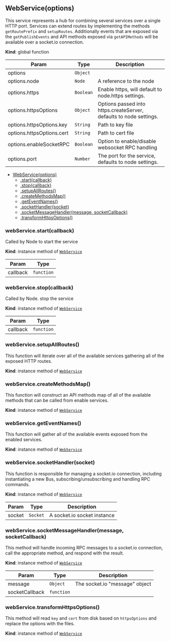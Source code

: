 <a name="WebService"></a>

## WebService(options)
This service represents a hub for combining several services over a single HTTP port. Services
can extend routes by implementing the methods `getRoutePrefix` and `setupRoutes`. Additionally
events that are exposed via the `getPublishEvents` and API methods exposed via `getAPIMethods`
will be available over a socket.io connection.

**Kind**: global function  

| Param | Type | Description |
| --- | --- | --- |
| options | <code>Object</code> |  |
| options.node | <code>Node</code> | A reference to the node |
| options.https | <code>Boolean</code> | Enable https, will default to node.https settings. |
| options.httpsOptions | <code>Object</code> | Options passed into https.createServer, defaults to node settings. |
| options.httpsOptions.key | <code>String</code> | Path to key file |
| options.httpsOptions.cert | <code>String</code> | Path to cert file |
| options.enableSocketRPC | <code>Boolean</code> | Option to enable/disable websocket RPC handling |
| options.port | <code>Number</code> | The port for the service, defaults to node settings. |


* [WebService(options)](#WebService)
    * [.start(callback)](#WebService+start)
    * [.stop(callback)](#WebService+stop)
    * [.setupAllRoutes()](#WebService+setupAllRoutes)
    * [.createMethodsMap()](#WebService+createMethodsMap)
    * [.getEventNames()](#WebService+getEventNames)
    * [.socketHandler(socket)](#WebService+socketHandler)
    * [.socketMessageHandler(message, socketCallback)](#WebService+socketMessageHandler)
    * [.transformHttpsOptions()](#WebService+transformHttpsOptions)

<a name="WebService+start"></a>

### webService.start(callback)
Called by Node to start the service

**Kind**: instance method of <code>[WebService](#WebService)</code>  

| Param | Type |
| --- | --- |
| callback | <code>function</code> | 

<a name="WebService+stop"></a>

### webService.stop(callback)
Called by Node. stop the service

**Kind**: instance method of <code>[WebService](#WebService)</code>  

| Param | Type |
| --- | --- |
| callback | <code>function</code> | 

<a name="WebService+setupAllRoutes"></a>

### webService.setupAllRoutes()
This function will iterate over all of the available services gathering
all of the exposed HTTP routes.

**Kind**: instance method of <code>[WebService](#WebService)</code>  
<a name="WebService+createMethodsMap"></a>

### webService.createMethodsMap()
This function will construct an API methods map of all of the
available methods that can be called from enable services.

**Kind**: instance method of <code>[WebService](#WebService)</code>  
<a name="WebService+getEventNames"></a>

### webService.getEventNames()
This function will gather all of the available events exposed from
the enabled services.

**Kind**: instance method of <code>[WebService](#WebService)</code>  
<a name="WebService+socketHandler"></a>

### webService.socketHandler(socket)
This function is responsible for managing a socket.io connection, including
instantiating a new Bus, subscribing/unsubscribing and handling RPC commands.

**Kind**: instance method of <code>[WebService](#WebService)</code>  

| Param | Type | Description |
| --- | --- | --- |
| socket | <code>Socket</code> | A socket.io socket instance |

<a name="WebService+socketMessageHandler"></a>

### webService.socketMessageHandler(message, socketCallback)
This method will handle incoming RPC messages to a socket.io connection,
call the appropriate method, and respond with the result.

**Kind**: instance method of <code>[WebService](#WebService)</code>  

| Param | Type | Description |
| --- | --- | --- |
| message | <code>Object</code> | The socket.io "message" object |
| socketCallback | <code>function</code> |  |

<a name="WebService+transformHttpsOptions"></a>

### webService.transformHttpsOptions()
This method will read `key` and `cert` from disk based on `httpsOptions` and
replace the options with the files.

**Kind**: instance method of <code>[WebService](#WebService)</code>  
